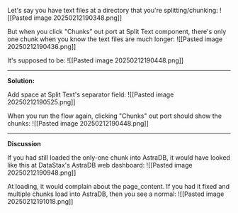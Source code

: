 Let's say you have text files at a directory that you're splitting/chunking:
![[Pasted image 20250212190348.png]]

But when you click "Chunks" out port at Split Text component, there's only one chunk when you know the text files are much longer:
![[Pasted image 20250212190436.png]]

It's supposed to be:
![[Pasted image 20250212190448.png]]

---

**Solution:**

Add space at Split Text's separator field:
![[Pasted image 20250212190525.png]]

When you run the flow again, clicking "Chunks" out port should show the chunks:
![[Pasted image 20250212190448.png]]

---

**Discussion**

If you had still loaded the only-one chunk into AstraDB, it would have looked like this at DataStax's AstraDB web dashboard:
![[Pasted image 20250212190948.png]]

At loading, it would complain about the page_content. If you had it fixed and multiple chunks load into AstraDB, then you see a normal:
![[Pasted image 20250212191018.png]]